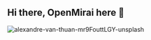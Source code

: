 ## Hi there, OpenMirai here 👋

![alexandre-van-thuan-mr9FouttLGY-unsplash](https://user-images.githubusercontent.com/48949523/180633567-f0a5e0e2-1a2c-4bb7-a6fe-47820279936e.jpg)


<!--

**Here are some ideas to get you started:**

🙋‍♀️ A short introduction - what is your organization all about?
🌈 Contribution guidelines - how can the community get involved?
👩‍💻 Useful resources - where can the community find your docs? Is there anything else the community should know?
🍿 Fun facts - what does your team eat for breakfast?
🧙 Remember, you can do mighty things with the power of [Markdown](https://docs.github.com/github/writing-on-github/getting-started-with-writing-and-formatting-on-github/basic-writing-and-formatting-syntax)
-->

